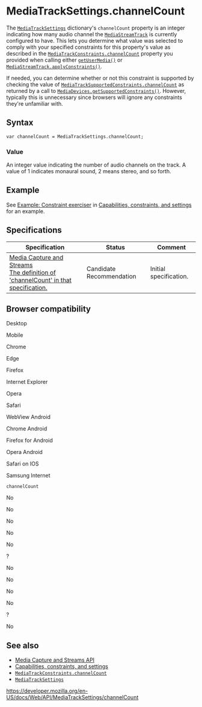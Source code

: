 MediaTrackSettings.channelCount
===============================

The [`MediaTrackSettings`](../mediatracksettings) dictionary's `channelCount` property is an integer indicating how many audio channel the [`MediaStreamTrack`](../mediastreamtrack) is currently configured to have. This lets you determine what value was selected to comply with your specified constraints for this property's value as described in the [`MediaTrackConstraints.channelCount`](../mediatrackconstraints/channelcount) property you provided when calling either [`getUserMedia()`](../mediadevices/getusermedia) or [`MediaStreamTrack.applyConstraints()`](../mediastreamtrack/applyconstraints).

If needed, you can determine whether or not this constraint is supported by checking the value of [`MediaTrackSupportedConstraints.channelCount`](../mediatracksupportedconstraints/channelcount) as returned by a call to [`MediaDevices.getSupportedConstraints()`](../mediadevices/getsupportedconstraints). However, typically this is unnecessary since browsers will ignore any constraints they're unfamiliar with.

Syntax
------

    var channelCount = MediaTrackSettings.channelCount;

### Value

An integer value indicating the number of audio channels on the track. A value of 1 indicates monaural sound, 2 means stereo, and so forth.

Example
-------

See [Example: Constraint exerciser](#) in [Capabilities, constraints, and settings](../media_streams_api/constraints) for an example.

Specifications
--------------

<table><thead><tr class="header"><th>Specification</th><th>Status</th><th>Comment</th></tr></thead><tbody><tr class="odd"><td><a href="https://w3c.github.io/mediacapture-main/#dom-mediatracksettings-channelcount">Media Capture and Streams<br />
<span class="small">The definition of 'channelCount' in that specification.</span></a></td><td><span class="spec-cr">Candidate Recommendation</span></td><td>Initial specification.</td></tr></tbody></table>

Browser compatibility
---------------------

Desktop

Mobile

Chrome

Edge

Firefox

Internet Explorer

Opera

Safari

WebView Android

Chrome Android

Firefox for Android

Opera Android

Safari on IOS

Samsung Internet

`channelCount`

No

No

No

No

No

?

No

No

No

No

?

No

See also
--------

-   [Media Capture and Streams API](../media_streams_api)
-   [Capabilities, constraints, and settings](../media_streams_api/constraints)
-   [`MediaTrackConstraints.channelCount`](../mediatrackconstraints/channelcount)
-   [`MediaTrackSettings`](../mediatracksettings)

<a href="https://developer.mozilla.org/en-US/docs/Web/API/MediaTrackSettings/channelCount" class="_attribution-link">https://developer.mozilla.org/en-US/docs/Web/API/MediaTrackSettings/channelCount</a>
